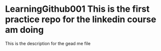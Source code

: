 # LearningGithub001 This is the first practice repo for the linkedin course am doing
This is the description for the gead me file
